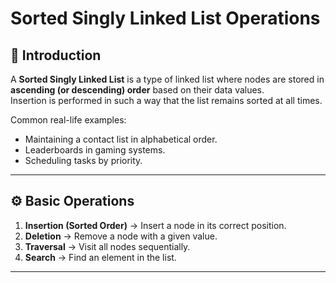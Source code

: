 # Sorted Singly Linked List Operations  

## 📌 Introduction  
A **Sorted Singly Linked List** is a type of linked list where nodes are stored in **ascending (or descending) order** based on their data values.  
Insertion is performed in such a way that the list remains sorted at all times.  

Common real-life examples:  
- Maintaining a contact list in alphabetical order.  
- Leaderboards in gaming systems.  
- Scheduling tasks by priority.  

---

## ⚙️ Basic Operations  
1. **Insertion (Sorted Order)** → Insert a node in its correct position.  
2. **Deletion** → Remove a node with a given value.  
3. **Traversal** → Visit all nodes sequentially.  
4. **Search** → Find an element in the list.  

---

